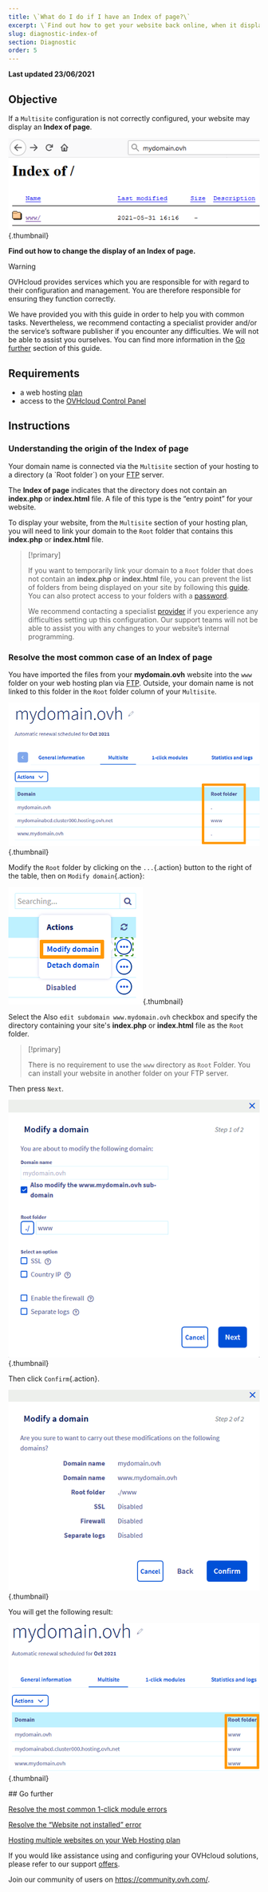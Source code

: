 ```yaml
---
title: \`What do I do if I have an Index of page?\`
excerpt: \`Find out how to get your website back online, when it displays an Index of page\`
slug: diagnostic-index-of
section: Diagnostic
order: 5
---
```


**Last updated 23/06/2021**
 
## Objective

If a `Multisite` configuration is not correctly configured, your website may display an **Index of page**.

![index_of](images/index_of.png){.thumbnail}

**Find out how to change the display of an Index of page.**

> [!warning]
>
> OVHcloud provides services which you are responsible for with regard to their configuration and management. You are therefore responsible for ensuring they function correctly.
>
> We have provided you with this guide in order to help you with common tasks. Nevertheless, we recommend contacting a specialist provider and/or the service’s software publisher if you encounter any difficulties. We will not be able to assist you ourselves. You can find more information in the [Go further](#aller-plus-loin) section of this guide.
>

## Requirements

- a web hosting [plan](https://www.ovh.com/fr/hebergement-web/)
- access to the [OVHcloud Control Panel](https://www.ovh.com/auth/?action=gotomanager&from=https://www.ovh.com/fr/&ovhSubsidiary=fr)

## Instructions

### Understanding the origin of the Index of page

Your domain name is connected via the `Multisite` section of your hosting to a directory (a \`Root folder\`) on your [FTP](../connexion-espace-stockage-ftp-hebergement-web/) server.

The **Index of page** indicates that the directory does not contain an **index.php** or **index.html** file. A file of this type is the “entry point” for your website.

To display your website, from the `Multisite` section of your hosting plan, you will need to link your domain to the `Root` folder that contains this **index.php** or **index.html** file.

> [!primary]
>
> If you want to temporarily link your domain to a `Root` folder that does not contain an **index.php** or **index.html** file, you can prevent the list of folders from being displayed on your site by following this [guide](../mutualise-htaccess-les-autres-operations-realisables-avec-des-fichiers-htaccess/#empecher-le-listage-du-contenu-dun-repertoire). You can also protect access to your folders with a [password](../mutualise-htaccess-comment-proteger-lacces-a-un-repertoire-par-une-authentification/).
>
> We recommend contacting a specialist [provider](https://partner.ovhcloud.com/fr/directory/) if you experience any difficulties setting up this configuration. Our support teams will not be able to assist you with any changes to your website’s internal programming.

### Resolve the most common case of an Index of page

You have imported the files from your **mydomain.ovh** website into the `www` folder on your web hosting plan via [FTP](../connexion-espace-stockage-ftp-hebergement-web/). Outside, your domain name is not linked to this folder in the `Root` folder column of your `Multisite`.

![index_of_multisite](images/index_of_multisite.png){.thumbnail}

Modify the `Root` folder by clicking on the `...`{.action} button to the right of the table, then on `Modify domain`{.action}:

![modify_domain](images/modify_domain.png){.thumbnail}

Select the Also `edit subdomain www.mydomain.ovh` checkbox and specify the directory containing your site's **index.php** or **index.html** file as the `Root` folder.

> [!primary]
>
> There is no requirement to use the `www` directory as `Root` Folder. You can install your website in another folder on your FTP server.

Then press `Next`.

![change_root_folder](images/change_root_folder.png){.thumbnail}

Then click `Confirm`{.action}.

![modify_root_folder_confirm](images/modify_root_folder_confirm.png){.thumbnail}

You will get the following result:

![multisite_modified](images/multisite_modified.png){.thumbnail}

 \## Go further <a name="aller-plus-loin"></a>

[Resolve the most common 1-click module errors](../erreurs-frequentes-modules-en-1-clic/)

[Resolve the “Website not installed” error](../erreur-site-non-installe/)

[Hosting multiple websites on your Web Hosting plan](../multisites-configurer-un-multisite-sur-mon-hebergement-web/)

If you would like assistance using and configuring your OVHcloud solutions, please refer to our support [offers](https://www.ovhcloud.com/fr/support-levels/).

Join our community of users on <https://community.ovh.com/>.

